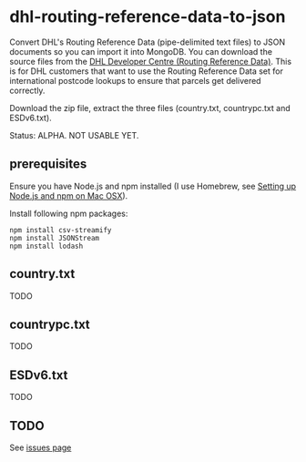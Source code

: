 # dhl-routing-reference-data-to-json

Convert DHL's Routing Reference Data (pipe-delimited text files) to JSON documents so you can import it into MongoDB. You can download the source files from the [DHL Developer Centre (Routing Reference Data)](http://www.dhl.co.uk/content/gb/en/express/resource_centre/integrated_shipping_solutions/developer_download_centre1.html). This is for DHL customers that want to use the Routing Reference Data set for international postcode lookups to ensure that parcels get delivered correctly.

Download the zip file, extract the three files (country.txt, countrypc.txt and ESDv6.txt).

Status: ALPHA. NOT USABLE YET.

## prerequisites

Ensure you have Node.js and npm installed (I use Homebrew, see [Setting up Node.js and npm on Mac OSX](http://shapeshed.com/setting-up-nodejs-and-npm-on-mac-osx/)).

Install following npm packages:
```
npm install csv-streamify
npm install JSONStream
npm install lodash
```

## country.txt

TODO

## countrypc.txt

TODO

## ESDv6.txt

TODO

## TODO

See [issues page](https://github.com/leeprovoost/dhl-routing-reference-data-to-json/issues)

